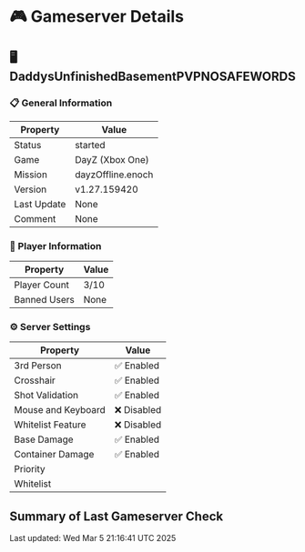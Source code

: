 # 🎮 Gameserver Details

## 🖥️ DaddysUnfinishedBasementPVPNOSAFEWORDS

### 📋 General Information

| **Property**        | **Value**                  |
|---------------------|----------------------------|
| Status | started |
| Game | DayZ (Xbox One) |
| Mission | dayzOffline.enoch |
| Version | v1.27.159420 |
| Last Update | None |
| Comment | None |

### 👥 Player Information

| **Property**        | **Value**                  |
|---------------------|----------------------------|
| Player Count | 3/10 |
| Banned Users | None |

### ⚙️ Server Settings

| **Property**        | **Value**                  |
|---------------------|----------------------------|
| 3rd Person | ✅ Enabled |
| Crosshair | ✅ Enabled |
| Shot Validation | ✅ Enabled |
| Mouse and Keyboard | ❌ Disabled |
| Whitelist Feature | ❌ Disabled |
| Base Damage | ✅ Enabled |
| Container Damage | ✅ Enabled |
| Priority |  |
| Whitelist |  |

## Summary of Last Gameserver Check


Last updated: Wed Mar  5 21:16:41 UTC 2025
